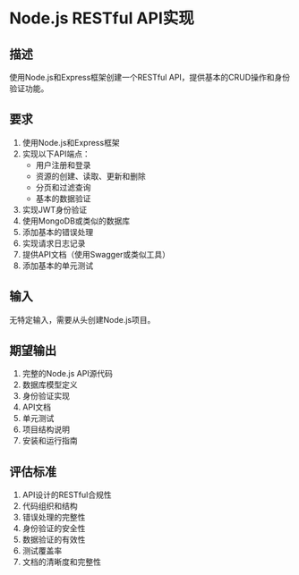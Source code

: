 # Node.js RESTful API实现

## 描述
使用Node.js和Express框架创建一个RESTful API，提供基本的CRUD操作和身份验证功能。

## 要求
1. 使用Node.js和Express框架
2. 实现以下API端点：
   - 用户注册和登录
   - 资源的创建、读取、更新和删除
   - 分页和过滤查询
   - 基本的数据验证
3. 实现JWT身份验证
4. 使用MongoDB或类似的数据库
5. 添加基本的错误处理
6. 实现请求日志记录
7. 提供API文档（使用Swagger或类似工具）
8. 添加基本的单元测试

## 输入
无特定输入，需要从头创建Node.js项目。

## 期望输出
1. 完整的Node.js API源代码
2. 数据库模型定义
3. 身份验证实现
4. API文档
5. 单元测试
6. 项目结构说明
7. 安装和运行指南

## 评估标准
1. API设计的RESTful合规性
2. 代码组织和结构
3. 错误处理的完整性
4. 身份验证的安全性
5. 数据验证的有效性
6. 测试覆盖率
7. 文档的清晰度和完整性